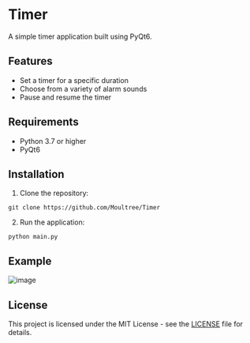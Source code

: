# Timer

A simple timer application built using PyQt6.

## Features

- Set a timer for a specific duration
- Choose from a variety of alarm sounds
- Pause and resume the timer

## Requirements

- Python 3.7 or higher
- PyQt6

## Installation

1. Clone the repository:
```
git clone https://github.com/Moultree/Timer
```
2. Run the application:
```
python main.py
```
## Example 
![image](https://user-images.githubusercontent.com/86831845/209190486-b823edf3-8303-42a6-9960-200e45757fb7.png)

## License

This project is licensed under the MIT License - see the [LICENSE](LICENSE) file for details.
